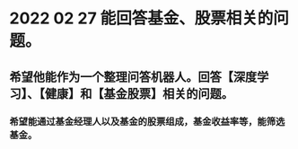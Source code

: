 # 2022 02 27 能回答基金、股票相关的问题。
## 希望他能作为一个整理问答机器人。回答【深度学习】、【健康】和【基金股票】相关的问题。
### 希望能通过基金经理人以及基金的股票组成，基金收益率等，能筛选基金。